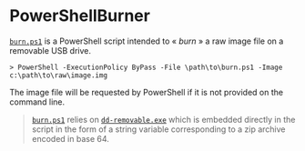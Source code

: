 # PowerShellBurner

[`burn.ps1`](burn.ps1) is a PowerShell script intended to « _burn_ » a raw image file on a removable USB drive.

```console
> PowerShell -ExecutionPolicy ByPass -File \path\to\burn.ps1 -Image c:\path\to\raw\image.img
```

The image file will be requested by PowerShell if it is not provided on the command line.

> [`burn.ps1`](burn.ps1) relies on [`dd-removable.exe`](http://www.chrysocome.net/dd) which is embedded directly in the script in the form of a string variable corresponding to a zip archive encoded in base 64.
